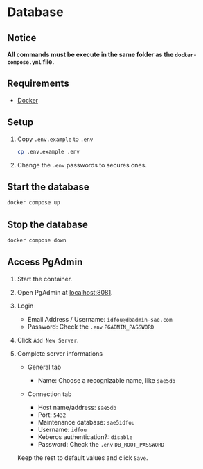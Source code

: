 # Database

## Notice

**All commands must be execute in the same folder as the `docker-compose.yml` file.**

## Requirements

- [Docker](https://www.docker.com/)

## Setup

1. Copy `.env.example` to `.env`

    ```bash
    cp .env.example .env
    ```

2. Change the `.env` passwords to secures ones.

## Start the database

```bash
docker compose up
```

## Stop the database

```bash
docker compose down
```

## Access PgAdmin

1. Start the container.

2. Open PgAdmin at [localhost:8081](http://localhost:8081/).

3. Login

    - Email Address / Username: `idfou@dbadmin-sae.com`
    - Password: Check the `.env` `PGADMIN_PASSWORD`

4. Click `Add New Server`.

5. Complete server informations

    - General tab
        - Name: Choose a recognizable name, like `sae5db`

    - Connection tab
        - Host name/address: `sae5db`
        - Port: `5432`
        - Maintenance database: `sae5idfou`
        - Username: `idfou`
        - Keberos authentication?: `disable`
        - Password: Check the `.env` `DB_ROOT_PASSWORD`

    Keep the rest to default values and click `Save`.
